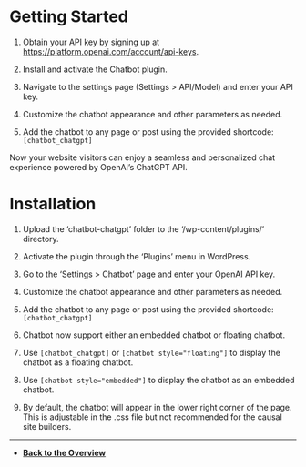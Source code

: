 # Getting Started

1. Obtain your API key by signing up at https://platform.openai.com/account/api-keys.

2. Install and activate the Chatbot plugin.

3. Navigate to the settings page (Settings > API/Model) and enter your API key.

4. Customize the chatbot appearance and other parameters as needed.

5. Add the chatbot to any page or post using the provided shortcode: ```[chatbot_chatgpt]```

Now your website visitors can enjoy a seamless and personalized chat experience powered by OpenAI’s ChatGPT API.

# Installation

1. Upload the ‘chatbot-chatgpt’ folder to the ‘/wp-content/plugins/’ directory.

2. Activate the plugin through the ‘Plugins’ menu in WordPress.

3. Go to the ‘Settings > Chatbot’ page and enter your OpenAI API key.

4. Customize the chatbot appearance and other parameters as needed.

5. Add the chatbot to any page or post using the provided shortcode: ```[chatbot_chatgpt]```

6. Chatbot now support either an embedded chatbot or floating chatbot.

7. Use ```[chatbot_chatgpt]``` or ```[chatbot style="floating"]``` to display the chatbot as a floating chatbot.

8. Use ```[chatbot style="embedded"]``` to display the chatbot as an embedded chatbot.

9. By default, the chatbot will appear in the lower right corner of the page. This is adjustable in the .css file but not recommended for the causal site builders.

---

- **[Back to the Overview](/overview.md)**
